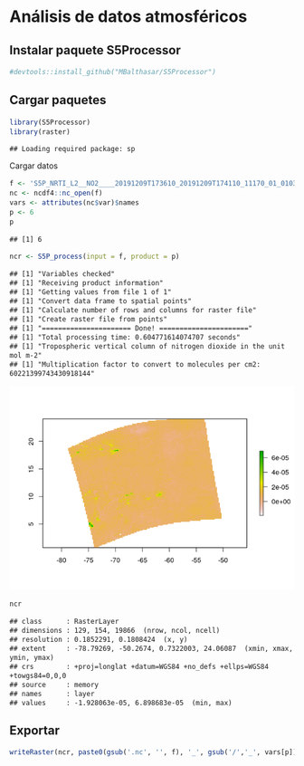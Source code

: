 Análisis de datos atmosféricos
================

Instalar paquete S5Processor
----------------------------

``` r
#devtools::install_github("MBalthasar/S5Processor")
```

Cargar paquetes
---------------

``` r
library(S5Processor)
library(raster)
```

    ## Loading required package: sp

Cargar datos

``` r
f <- 'S5P_NRTI_L2__NO2____20191209T173610_20191209T174110_11170_01_010302_20191209T182308.nc'
nc <- ncdf4::nc_open(f)
vars <- attributes(nc$var)$names
p <- 6
p
```

    ## [1] 6

``` r
ncr <- S5P_process(input = f, product = p)
```

    ## [1] "Variables checked"
    ## [1] "Receiving product information"
    ## [1] "Getting values from file 1 of 1"
    ## [1] "Convert data frame to spatial points"
    ## [1] "Calculate number of rows and columns for raster file"
    ## [1] "Create raster file from points"
    ## [1] "====================== Done! ======================"
    ## [1] "Total processing time: 0.604771614074707 seconds"
    ## [1] "Tropospheric vertical column of nitrogen dioxide in the unit mol m-2"
    ## [1] "Multiplication factor to convert to molecules per cm2: 60221399743430918144"

![](README_files/figure-markdown_github/unnamed-chunk-3-1.png)

``` r
ncr
```

    ## class      : RasterLayer 
    ## dimensions : 129, 154, 19866  (nrow, ncol, ncell)
    ## resolution : 0.1852291, 0.1808424  (x, y)
    ## extent     : -78.79269, -50.2674, 0.7322003, 24.06087  (xmin, xmax, ymin, ymax)
    ## crs        : +proj=longlat +datum=WGS84 +no_defs +ellps=WGS84 +towgs84=0,0,0 
    ## source     : memory
    ## names      : layer 
    ## values     : -1.928063e-05, 6.898683e-05  (min, max)

Exportar
--------

``` r
writeRaster(ncr, paste0(gsub('.nc', '', f), '_', gsub('/','_', vars[p]), '.tif'), overwrite=T)
```
